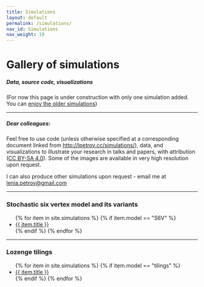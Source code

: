 ```yaml
---
title: Simulations
layout: default
permalink: /simulations/
nav_id: Simulations
nav_weight: 19
---
```


<h1>Gallery of simulations</h1>

<h5 class="mb-3">Data, source code, visualizations</h5>

(For now this page is under construction with only one simulation added. You can <a href="{{site.url}}/research/gallery/">enjoy the older simulations</a>)

---

##### Dear colleagues:

Feel free to use code (unless otherwise specified at a corresponding document linked from <a href="http://lpetrov.cc/simulations/">http://lpetrov.cc/simulations/</a>), data, and visualizations to illustrate your research in talks and papers,
with attribution (<a href="https://creativecommons.org/licenses/by-sa/4.0/" target="_blank">CC BY-SA 4.0</a>).
Some of the images are available in very high resolution upon request.

I can also produce other simulations upon request - email me at <a href="mailto:lenia.petrov@gmail.com">lenia.petrov@gmail.com</a>

---

### Stochastic six vertex model and its variants

<ul>
{% for item in site.simulations %}
  {% if item.model == "S6V" %}
  <li><a href="{{ item.url }}">{{ item.title }}</a></li >
  {% endif %}
{% endfor %}
</ul>

---

### Lozenge tilings

<ul>
{% for item in site.simulations %}
  {% if item.model == "tilings" %}
  <li><a href="{{ item.url }}">{{ item.title }}</a></li >
  {% endif %}
{% endfor %}
</ul>
